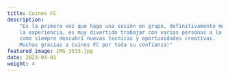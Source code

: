 ```yaml
---
title: Cuinos FC
description: 
    "Es la primera vez que hago una sesión en grupo, definitivamente me gustó
    la experiencia, es muy divertido trabajar con varias personas a la vez,
    como siempre descubrí nuevas tecnicas y oportunidades creativas.
    Muchas gracias a Cuinos FC por toda su confianza!"
featured_image: IMG_3533.jpg
date: 2023-04-01
weight: 4
---
```

